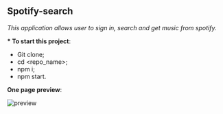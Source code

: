 ## Spotify-search ##
*This application allows user to sign in, search and get music from spotify.*

__* To start this project__:
  * Git clone;
  * cd <repo_name>;
  * npm i;
  * npm start.
  
__One page preview__:

![preview](https://raw.githubusercontent.com/ogrefifas/Spotify-search/master/public/preview.png)

